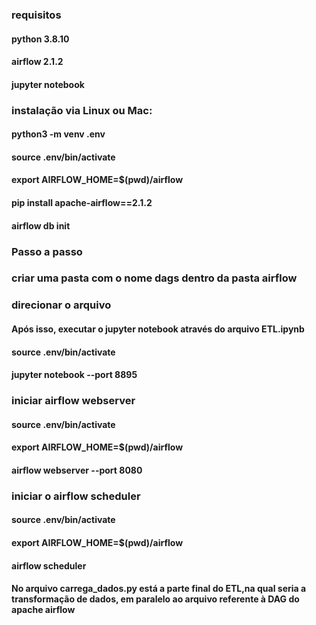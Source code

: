 ### requisitos


#### python 3.8.10
#### airflow 2.1.2
#### jupyter notebook



### instalação via Linux ou Mac:



#### python3 -m venv .env
#### source .env/bin/activate
#### export AIRFLOW_HOME=$(pwd)/airflow
#### pip install apache-airflow==2.1.2
#### airflow db init


### Passo a passo

### criar uma pasta com o nome dags dentro da pasta airflow
### direcionar o arquivo 


#### Após isso, executar o jupyter notebook através do arquivo ETL.ipynb
#### source .env/bin/activate
#### jupyter notebook --port 8895


### iniciar airflow webserver


#### source .env/bin/activate
#### export AIRFLOW_HOME=$(pwd)/airflow
#### airflow webserver --port 8080


### iniciar o airflow scheduler


#### source .env/bin/activate
#### export AIRFLOW_HOME=$(pwd)/airflow
#### airflow scheduler


#### No arquivo carrega_dados.py está a parte final do ETL,na qual seria a transformação de dados, em paralelo ao arquivo referente à DAG do apache airflow 
